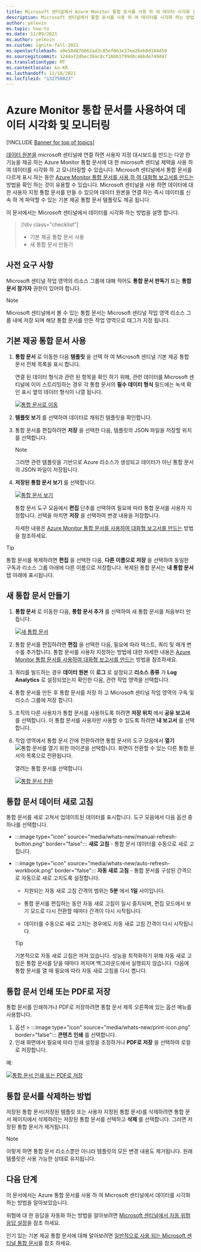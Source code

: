 ```yaml
---
title: Microsoft 센티널에서 Azure Monitor 통합 문서를 사용 하 여 데이터 시각화 | Microsoft Docs
description: Microsoft 센티널에서 통합 문서를 사용 하 여 데이터를 시각화 하는 방법을 알아봅니다.
author: yelevin
ms.topic: how-to
ms.date: 11/09/2021
ms.author: yelevin
ms.custom: ignite-fall-2021
ms.openlocfilehash: a9e58d87b062ad2c85ef063e37ee26eb0d184d50
ms.sourcegitcommit: 1244a72dbec39ac8cf16bb1799d8c46bde749d47
ms.translationtype: MT
ms.contentlocale: ko-KR
ms.lasthandoff: 11/18/2021
ms.locfileid: "132756023"
---
```

# <a name="use-azure-monitor-workbooks-to-visualize-and-monitor-your-data"></a>Azure Monitor 통합 문서를 사용하여 데이터 시각화 및 모니터링

[!INCLUDE [Banner for top of topics](./includes/banner.md)]

[데이터 원본을](quickstart-onboard.md) microsoft 센티널에 연결 하면 사용자 지정 대시보드를 만드는 다양 한 기능을 제공 하는 Azure Monitor 통합 문서에 대 한 microsoft 센티널 채택을 사용 하 여 데이터를 시각화 하 고 모니터링할 수 있습니다. Microsoft 센티널에서 통합 문서를 다르게 표시 하는 동안 [Azure Monitor 통합 문서를 사용 하 여 대화형 보고서를 만드는](../azure-monitor/visualize/workbooks-overview.md)방법을 확인 하는 것이 유용할 수 있습니다. Microsoft 센티널을 사용 하면 데이터에 대 한 사용자 지정 통합 문서를 만들 수 있으며 데이터 원본을 연결 하는 즉시 데이터를 신속 하 게 파악할 수 있는 기본 제공 통합 문서 템플릿도 제공 됩니다.

이 문서에서는 Microsoft 센티널에서 데이터를 시각화 하는 방법을 설명 합니다.

> [!div class="checklist"]
> * 기본 제공 통합 문서 사용
> * 새 통합 문서 만들기

## <a name="prerequisites"></a>사전 요구 사항

Microsoft 센티널 작업 영역의 리소스 그룹에 대해 적어도 **통합 문서 판독기** 또는 **통합 문서 참가자** 권한이 있어야 합니다.

> [!NOTE]
> Microsoft 센티널에서 볼 수 있는 통합 문서는 Microsoft 센티널 작업 영역 리소스 그룹 내에 저장 되며 해당 통합 문서를 만든 작업 영역으로 태그가 지정 됩니다.

## <a name="use-built-in-workbooks"></a>기본 제공 통합 문서 사용

1. **통합 문서** 로 이동한 다음 **템플릿** 을 선택 하 여 Microsoft 센티널 기본 제공 통합 문서 전체 목록을 표시 합니다. 

    연결 된 데이터 형식과 관련 된 항목을 확인 하기 위해, 관련 데이터를 Microsoft 센티널에 이미 스트리밍하는 경우 각 통합 문서의 **필수 데이터 형식** 필드에는 녹색 확인 표시 옆의 데이터 형식이 나열 됩니다.

    [ ![통합 문서로 이동](media/tutorial-monitor-data/access-workbooks.png) ](media/tutorial-monitor-data/access-workbooks.png#lightbox)

1. **템플릿 보기** 를 선택하여 데이터로 채워진 템플릿을 확인합니다.

1. 통합 문서를 편집하려면 **저장** 을 선택한 다음, 템플릿의 JSON 파일을 저장할 위치를 선택합니다.

   > [!NOTE]
   > 그러면 관련 템플릿을 기반으로 Azure 리소스가 생성되고 데이터가 아닌 통합 문서의 JSON 파일이 저장됩니다.


1. **저장된 통합 문서 보기** 를 선택합니다. 

    [ ![통합 문서 보기](media/tutorial-monitor-data/workbook-graph.png) ](media/tutorial-monitor-data/workbook-graph.png#lightbox)

    통합 문서 도구 모음에서 **편집** 단추를 선택하여 필요에 따라 통합 문서를 사용자 지정합니다. 선택을 마치면 **저장** 을 선택하여 변경 내용을 저장합니다.

    자세한 내용은 [Azure Monitor 통합 문서를 사용하여 대화형 보고서를 만드는](../azure-monitor/visualize/workbooks-overview.md) 방법을 참조하세요.

> [!TIP]
> 통합 문서를 복제하려면 **편집** 을 선택한 다음, **다른 이름으로 저장** 을 선택하여 동일한 구독과 리소스 그룹 아래에 다른 이름으로 저장합니다.
> 복제된 통합 문서는 **내 통합 문서** 탭 아래에 표시됩니다.
>
## <a name="create-new-workbook"></a>새 통합 문서 만들기

1. **통합 문서** 로 이동한 다음, **통합 문서 추가** 를 선택하여 새 통합 문서를 처음부터 만듭니다.

    [ ![새 통합 문서](media/tutorial-monitor-data/create-workbook.png) ](media/tutorial-monitor-data/create-workbook.png#lightbox)

1. 통합 문서를 편집하려면 **편집** 을 선택한 다음, 필요에 따라 텍스트, 쿼리 및 매개 변수를 추가합니다. 통합 문서를 사용자 지정하는 방법에 대한 자세한 내용은 [Azure Monitor 통합 문서를 사용하여 대화형 보고서를 만드는](../azure-monitor/visualize/workbooks-overview.md) 방법을 참조하세요. 

1. 쿼리를 빌드하는 경우 **데이터 원본** 이 **로그** 로 설정되고 **리소스 종류** 가 **Log Analytics** 로 설정되었는지 확인한 다음, 관련 작업 영역을 선택합니다. 

1. 통합 문서를 만든 후 통합 문서를 저장 하 고 Microsoft 센티널 작업 영역의 구독 및 리소스 그룹에 저장 합니다.

1. 조직의 다른 사용자가 통합 문서를 사용하도록 하려면 **저장 위치** 에서 **공유 보고서** 를 선택합니다. 이 통합 문서를 사용자만 사용할 수 있도록 하려면 **내 보고서** 를 선택합니다.

1. 작업 영역에서 통합 문서 간에 전환하려면 통합 문서의 도구 모음에서 **열기** ![통합 문서를 열기 위한 아이콘](./media/tutorial-monitor-data/switch.png)을 선택합니다. 화면이 전환할 수 있는 다른 통합 문서의 목록으로 전환됩니다.

    열려는 통합 문서를 선택합니다.

    [ ![통합 문서 전환](media/tutorial-monitor-data/switch-workbooks.png) ](media/tutorial-monitor-data/switch-workbooks.png#lightbox)

## <a name="refresh-your-workbook-data"></a>통합 문서 데이터 새로 고침

통합 문서를 새로 고쳐서 업데이트된 데이터를 표시합니다. 도구 모음에서 다음 옵션 중 하나를 선택합니다.

- :::image type="icon" source="media/whats-new/manual-refresh-button.png" border="false"::: **새로 고침** - 통합 문서 데이터를 수동으로 새로 고칩니다.

- :::image type="icon" source="media/whats-new/auto-refresh-workbook.png" border="false"::: **자동 새로 고침** - 통합 문서를 구성된 간격으로 자동으로 새로 고치도록 설정합니다.

    - 지원되는 자동 새로 고침 간격의 범위는 **5분** 에서 **1일** 사이입니다.

    - 통합 문서를 편집하는 동안 자동 새로 고침이 일시 중지되며, 편집 모드에서 보기 모드로 다시 전환할 때마다 간격이 다시 시작됩니다.

    - 데이터를 수동으로 새로 고치는 경우에도 자동 새로 고침 간격이 다시 시작됩니다.

    > [!TIP]
    > 기본적으로 자동 새로 고침은 꺼져 있습니다. 성능을 최적화하기 위해 자동 새로 고침은 통합 문서를 닫을 때마다 꺼지며 백그라운드에서 실행되지 않습니다. 다음에 통합 문서를 열 때 필요에 따라 자동 새로 고침을 다시 켭니다.
    >

## <a name="print-a-workbook-or-save-as-pdf"></a>통합 문서 인쇄 또는 PDF로 저장

통합 문서를 인쇄하거나 PDF로 저장하려면 통합 문서 제목 오른쪽에 있는 옵션 메뉴를 사용합니다.

1. 옵션 > :::image type="icon" source="media/whats-new/print-icon.png" border="false"::: **콘텐츠 인쇄** 를 선택합니다. 
2. 인쇄 화면에서 필요에 따라 인쇄 설정을 조정하거나 **PDF로 저장** 을 선택하여 로컬로 저장합니다.

예:

[ ![통합 문서 인쇄 또는 PDF로 저장](media/whats-new/print-workbook.png) ](media/whats-new/print-workbook.png#lightbox)

## <a name="how-to-delete-workbooks"></a>통합 문서를 삭제하는 방법

저장된 통합 문서(저장된 템플릿 또는 사용자 지정된 통합 문서)를 삭제하려면 통합 문서 페이지에서 삭제하려는 저장된 통합 문서를 선택하고 **삭제** 를 선택합니다. 그러면 저장된 통합 문서가 제거됩니다.

> [!NOTE]
> 이렇게 하면 통합 문서 리소스뿐만 아니라 템플릿의 모든 변경 내용도 제거됩니다. 원래 템플릿은 사용 가능한 상태로 유지됩니다.

## <a name="next-steps"></a>다음 단계

이 문서에서는 Azure 통합 문서를 사용 하 여 Microsoft 센티널에서 데이터를 시각화 하는 방법을 알아보았습니다.

위협에 대 한 응답을 자동화 하는 방법을 알아보려면 [Microsoft 센티널에서 자동 위협 응답 설정](tutorial-respond-threats-playbook.md)을 참조 하세요.

인기 있는 기본 제공 통합 문서에 대해 알아보려면 [일반적으로 사용 되는 Microsoft 센티널 통합 문서](top-workbooks.md)를 참조 하세요. 
